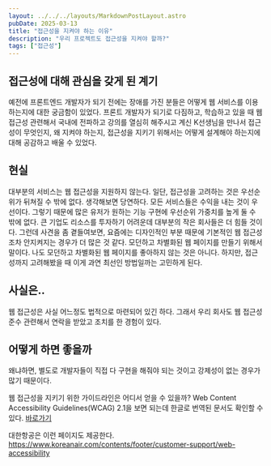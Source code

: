 ```yaml
---
layout: ../../../layouts/MarkdownPostLayout.astro
pubDate: 2025-03-13
title: "접근성을 지켜야 하는 이유"
description: "우리 프로젝트도 접근성을 지켜야 할까?"
tags: ["접근성"]
---
```


## 접근성에 대해 관심을 갖게 된 계기

예전에 프론트엔드 개발자가 되기 전에는 장애를 가진 분들은 어떻게 웹 서비스를 이용하는지에 대한 궁금함이 있었다. 프론트 개발자가 되기로 다짐하고, 학습하고 있을 때 웹 접근성 관련해서 국내에 전파하고 강의를 열심히 해주시고 계신 K선생님을 만나서 접근성이 무엇인지, 왜 지켜야 하는지, 접근성을 지키기 위해서는 어떻게 설계해야 하는지에 대해 공감하고 배울 수 있었다.

## 현실

대부분의 서비스는 웹 접근성을 지원하지 않는다. 일단, 접근성을 고려하는 것은 우선순위가 뒤쳐질 수 밖에 없다. 생각해보면 당연하다. 모든 서비스들은 수익을 내는 것이 우선이다. 그렇기 때문에 많은 유저가 원하는 기능 구현에 우선순위 가중치를 높게 둘 수 밖에 없다. 큰 기업도 리소스를 투자하기 어려운데 대부분의 작은 회사들은 더 힘들 것이다. 그런데 사견을 좀 곁들여보면, 요즘에는 디자인적인 부분 때문에 기본적인 웹 접근성 조차 안지켜지는 경우가 더 많은 것 같다. 모던하고 차별화된 웹 페이지를 만들기 위해서 말이다. 나도 모던하고 차별화된 웹 페이지를 좋아하지 않는 것은 아니다. 하지만, 접근성까지 고려해봤을 때 이게 과연 최선인 방법일까는 고민하게 된다.

## 사실은..

웹 접근성은 사실 어느정도 법적으로 마련되어 있긴 하다. 그래서 우리 회사도 웹 접근성 준수 관련해서 연락을 받았고 조치를 한 경험이 있다.

## 어떻게 하면 좋을까

왜냐하면, 별도로 개발자들이 직접 다 구현을 해줘야 되는 것이고 강제성이 없는 경우가 많기 때문이다.

웹 접근성을 지키기 위한 가이드라인은 어디서 얻을 수 있을까?
Web Content Accessibility Guidelines(WCAG) 2.1을 보면 되는데 한글로 번역된 문서도 확인할 수 있다. [바로가기](http://www.kwacc.or.kr/WAI/wcag21/)

대한항공은 이런 페이지도 제공한다. https://www.koreanair.com/contents/footer/customer-support/web-accessibility
